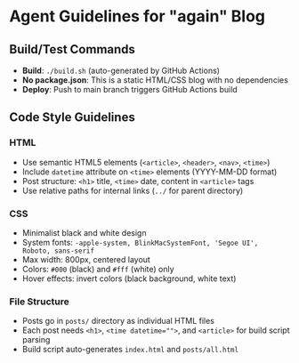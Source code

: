 # Agent Guidelines for "again" Blog

## Build/Test Commands
- **Build**: `./build.sh` (auto-generated by GitHub Actions)
- **No package.json**: This is a static HTML/CSS blog with no dependencies
- **Deploy**: Push to main branch triggers GitHub Actions build

## Code Style Guidelines

### HTML
- Use semantic HTML5 elements (`<article>`, `<header>`, `<nav>`, `<time>`)
- Include `datetime` attribute on `<time>` elements (YYYY-MM-DD format)
- Post structure: `<h1>` title, `<time>` date, content in `<article>` tags
- Use relative paths for internal links (`../` for parent directory)

### CSS
- Minimalist black and white design
- System fonts: `-apple-system, BlinkMacSystemFont, 'Segoe UI', Roboto, sans-serif`
- Max width: 800px, centered layout
- Colors: `#000` (black) and `#fff` (white) only
- Hover effects: invert colors (black background, white text)

### File Structure
- Posts go in `posts/` directory as individual HTML files
- Each post needs `<h1>`, `<time datetime="">`, and `<article>` for build script parsing
- Build script auto-generates `index.html` and `posts/all.html`